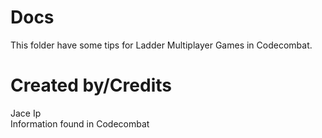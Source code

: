 # **Docs**
This folder have some tips for Ladder Multiplayer Games in Codecombat.

# **Created by/Credits**
Jace Ip <br />
Information found in Codecombat

